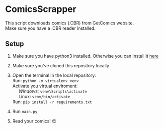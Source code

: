 # ComicsScrapper
This script downloads comics (.CBR) from GetComics website.  
Make sure you have a .CBR reader installed.

## Setup
1. Make sure you have python3 installed. Otherwise you can install it [here](https://www.python.org/downloads/)  

2. Make sure you've cloned this repository locally  

3. Open the terminal in the local repository:  
Run: `python -m virtualenv venv`  
Activate you virtual enviroment:  
&nbsp;&nbsp;&nbsp;&nbsp;&nbsp;<i>Windows:</i> `venv\Scripts\activate`  
&nbsp;&nbsp;&nbsp;&nbsp;&nbsp;<ib>Linux:</i> `venv/bin/activate`  
Run: `pip install -r requirements.txt`  

4. Run `main.py`  
5. Read your comics! 😉